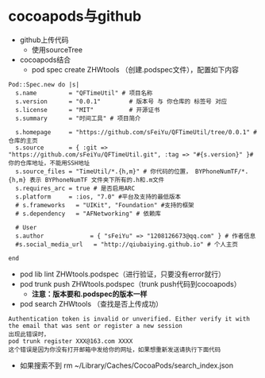 # cocoapods与github
* github上传代码
    * 使用sourceTree
* cocoapods结合
    * pod spec create ZHWtools （创建.podspec文件），配置如下内容
    
```
Pod::Spec.new do |s|
  s.name         = "QFTimeUtil" # 项目名称
  s.version      = "0.0.1"        # 版本号 与 你仓库的 标签号 对应
  s.license      = "MIT"          # 开源证书
  s.summary      = "时间工具" # 项目简介

  s.homepage     = "https://github.com/sFeiYu/QFTimeUtil/tree/0.0.1" # 仓库的主页
  s.source       = { :git => "https://github.com/sFeiYu/QFTimeUtil.git", :tag => "#{s.version}" }#你的仓库地址，不能用SSH地址
  s.source_files = "TimeUtil/*.{h,m}" # 你代码的位置， BYPhoneNumTF/*.{h,m} 表示 BYPhoneNumTF 文件夹下所有的.h和.m文件
  s.requires_arc = true # 是否启用ARC
  s.platform     = :ios, "7.0" #平台及支持的最低版本
  # s.frameworks   = "UIKit", "Foundation" #支持的框架
  # s.dependency   = "AFNetworking" # 依赖库
  
  # User
  s.author             = { "sFeiYu" => "1208126673@qq.com" } # 作者信息
  #s.social_media_url   = "http://qiubaiying.github.io" # 个人主页

end
```
* pod lib lint ZHWtools.podspec（进行验证，只要没有error就行）
* pod trunk push ZHWtools.podspec（trunk push代码到cocoapods）
    * **注意：版本要和.podspec的版本一样**
* pod search ZHWtools （查找是否上传成功）
    
```
Authentication token is invalid or unverified. Either verify it with the email that was sent or register a new session
出现此错误时，
pod trunk register XXX@163.com XXXX
这个错误是因为你没有打开邮箱中发给你的网址，如果想重新发送请执行下面代码
```
* 如果搜索不到
 rm ~/Library/Caches/CocoaPods/search_index.json
